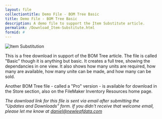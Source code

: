 ```yaml
---
layout: file
collectiontitle: Demo File - BOM Tree Basic
title: Demo File - BOM Tree Basic
description: A demo file to support the Item Substitute article.
permalink: /Download_Item-Substitute.html
formid: #
---
```


![Item Substitution](http://newleafdata.com/images/fmp_ItemSubstitutes.png)

This is a free download in support of the BOM Tree article.  The file is called "Basic" though it is anything but basic.  It creates a full tree, showing the dependancies in one view.  It also shows how many units are required, how many are available, how many unite can be made, and how many can be sold.

Another BOM Tree file - called a "Pro" version - is available for download in the Store section, also on the FileMaker Inventory Resources home page.

*The download link for this file is sent via email after submitting the "Updates and Downloads" form.  If you didn't receive that welcome email, please let me know at daniel@newleafdata.com*
